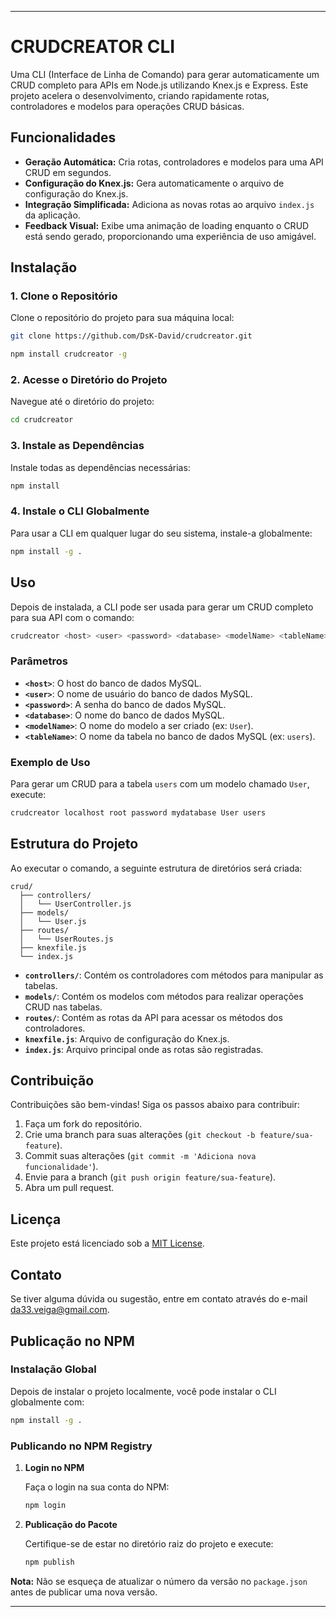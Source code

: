  ---

# CRUDCREATOR CLI

Uma CLI (Interface de Linha de Comando) para gerar automaticamente um CRUD completo para APIs em Node.js utilizando Knex.js e Express. Este projeto acelera o desenvolvimento, criando rapidamente rotas, controladores e modelos para operações CRUD básicas.

## Funcionalidades

- **Geração Automática:** Cria rotas, controladores e modelos para uma API CRUD em segundos.
- **Configuração do Knex.js:** Gera automaticamente o arquivo de configuração do Knex.js.
- **Integração Simplificada:** Adiciona as novas rotas ao arquivo `index.js` da aplicação.
- **Feedback Visual:** Exibe uma animação de loading enquanto o CRUD está sendo gerado, proporcionando uma experiência de uso amigável.

## Instalação

### 1. Clone o Repositório

Clone o repositório do projeto para sua máquina local:

```bash
git clone https://github.com/DsK-David/crudcreator.git
```
```bash
npm install crudcreator -g
```

### 2. Acesse o Diretório do Projeto

Navegue até o diretório do projeto:

```bash
cd crudcreator
```

### 3. Instale as Dependências

Instale todas as dependências necessárias:

```bash
npm install
```

### 4. Instale o CLI Globalmente

Para usar a CLI em qualquer lugar do seu sistema, instale-a globalmente:

```bash
npm install -g .
```

## Uso

Depois de instalada, a CLI pode ser usada para gerar um CRUD completo para sua API com o comando:

```bash
crudcreator <host> <user> <password> <database> <modelName> <tableName>
```

### Parâmetros

- **`<host>`**: O host do banco de dados MySQL.
- **`<user>`**: O nome de usuário do banco de dados MySQL.
- **`<password>`**: A senha do banco de dados MySQL.
- **`<database>`**: O nome do banco de dados MySQL.
- **`<modelName>`**: O nome do modelo a ser criado (ex: `User`).
- **`<tableName>`**: O nome da tabela no banco de dados MySQL (ex: `users`).

### Exemplo de Uso

Para gerar um CRUD para a tabela `users` com um modelo chamado `User`, execute:

```bash
crudcreator localhost root password mydatabase User users
```

## Estrutura do Projeto

Ao executar o comando, a seguinte estrutura de diretórios será criada:

```
crud/
  ├── controllers/
  │   └── UserController.js
  ├── models/
  │   └── User.js
  ├── routes/
  │   └── UserRoutes.js
  ├── knexfile.js
  └── index.js
```

- **`controllers/`**: Contém os controladores com métodos para manipular as tabelas.
- **`models/`**: Contém os modelos com métodos para realizar operações CRUD nas tabelas.
- **`routes/`**: Contém as rotas da API para acessar os métodos dos controladores.
- **`knexfile.js`**: Arquivo de configuração do Knex.js.
- **`index.js`**: Arquivo principal onde as rotas são registradas.

## Contribuição

Contribuições são bem-vindas! Siga os passos abaixo para contribuir:

1. Faça um fork do repositório.
2. Crie uma branch para suas alterações (`git checkout -b feature/sua-feature`).
3. Commit suas alterações (`git commit -m 'Adiciona nova funcionalidade'`).
4. Envie para a branch (`git push origin feature/sua-feature`).
5. Abra um pull request.

## Licença

Este projeto está licenciado sob a [MIT License](LICENSE).

## Contato

Se tiver alguma dúvida ou sugestão, entre em contato através do e-mail [da33.veiga@gmail.com](mailto:da33.veiga@gmail.com).

## Publicação no NPM

### Instalação Global

Depois de instalar o projeto localmente, você pode instalar o CLI globalmente com:

```bash
npm install -g .
```

### Publicando no NPM Registry

1. **Login no NPM**

   Faça o login na sua conta do NPM:

   ```bash
   npm login
   ```

2. **Publicação do Pacote**

   Certifique-se de estar no diretório raiz do projeto e execute:

   ```bash
   npm publish
   ```

**Nota:** Não se esqueça de atualizar o número da versão no `package.json` antes de publicar uma nova versão.

---